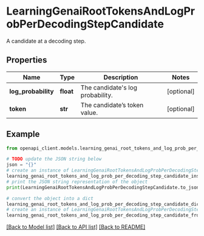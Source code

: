 # LearningGenaiRootTokensAndLogProbPerDecodingStepCandidate

A candidate at a decoding step.

## Properties

Name | Type | Description | Notes
------------ | ------------- | ------------- | -------------
**log_probability** | **float** | The candidate&#39;s log probability. | [optional] 
**token** | **str** | The candidate’s token value. | [optional] 

## Example

```python
from openapi_client.models.learning_genai_root_tokens_and_log_prob_per_decoding_step_candidate import LearningGenaiRootTokensAndLogProbPerDecodingStepCandidate

# TODO update the JSON string below
json = "{}"
# create an instance of LearningGenaiRootTokensAndLogProbPerDecodingStepCandidate from a JSON string
learning_genai_root_tokens_and_log_prob_per_decoding_step_candidate_instance = LearningGenaiRootTokensAndLogProbPerDecodingStepCandidate.from_json(json)
# print the JSON string representation of the object
print(LearningGenaiRootTokensAndLogProbPerDecodingStepCandidate.to_json())

# convert the object into a dict
learning_genai_root_tokens_and_log_prob_per_decoding_step_candidate_dict = learning_genai_root_tokens_and_log_prob_per_decoding_step_candidate_instance.to_dict()
# create an instance of LearningGenaiRootTokensAndLogProbPerDecodingStepCandidate from a dict
learning_genai_root_tokens_and_log_prob_per_decoding_step_candidate_from_dict = LearningGenaiRootTokensAndLogProbPerDecodingStepCandidate.from_dict(learning_genai_root_tokens_and_log_prob_per_decoding_step_candidate_dict)
```
[[Back to Model list]](../README.md#documentation-for-models) [[Back to API list]](../README.md#documentation-for-api-endpoints) [[Back to README]](../README.md)


